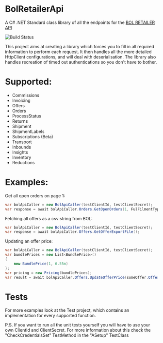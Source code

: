 

# BolRetailerApi
A C# .NET Standard class library of all the endpoints for the [BOL RETAILER API](https://api.bol.com/retailer/public)

![Build Status](https://dev.azure.com/TwinvisionSoftware/BolRetailerApi/_apis/build/status/Twinvision.Twinvision.BolRetailerApi?branchName=master)

This project aims at creating a library which forces you to fill in all required information to perform each request.
It then handles all the more detailed HttpClient configurations, and will deal with deserialisation.
The library also handles recreation of timed out authentications so you don't have to bother.

# Supported:
 - Commissions
 - Invoicing
 - Offers
 - Orders
 - ProcessStatus
 - Returns
 - Shipment
 - ShipmentLabels
 - Subscriptions (Beta)
 - Transport
 - Inbounds
 - Insights
 - Inventory
 - Reductions

# Examples:

Get all open orders on page 1:
```cs
var bolApiCaller = new BolApiCaller(testClientId, testClientSecret);
var response = await bolApiCaller.Orders.GetOpenOrders(1, FulFilmentType.FBR);
```

Fetching all offers as a csv string from BOL:
```cs
var bolApiCaller = new BolApiCaller(testClientId, testClientSecret);
var response = await bolApiCaller.Offers.GetOfferExportFile();
```

Updating an offer price:
```cs
var bolApiCaller = new BolApiCaller(testClientId, testClientSecret);
var bundlePrices = new List<BundlePrice>()
{
    new BundlePrice(1, 6.55m)
};
var pricing = new Pricing(bundlePrices);
var result = await bolApiCaller.Offers.UpdateOfferPrice(someOffer.OfferId.ToString(), pricing);
```

# Tests

For more examples look at the Test project, which contains an implementation for every supported function.

P.S.
If you want to run all the unit tests yourself you will have to use your own ClientId and ClientSecret.
For more information about this check the "CheckCredentialsSet" TestMethod in the "ASetup" TestClass
